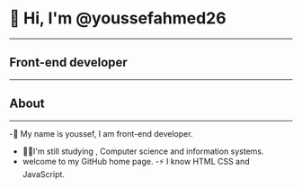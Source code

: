 # 👋 Hi, I'm @youssefahmed26
_________________________________________________________________
## Front-end developer
___________________________________________________________________________________
## About
___________________________________________________________
-🌱 My name is youssef, I am front-end developer.
- 👨‍💻I'm still studying , Computer science and information systems.
- welcome to my GitHub home page.
-⚡ I know HTML CSS and JavaScript.

<!---
youssefahmed26/youssefahmed26 is a ✨ special ✨ repository because its `README.md` (this file) appears on your GitHub profile.
You can click the Preview link to take a look at your changes.
--->


